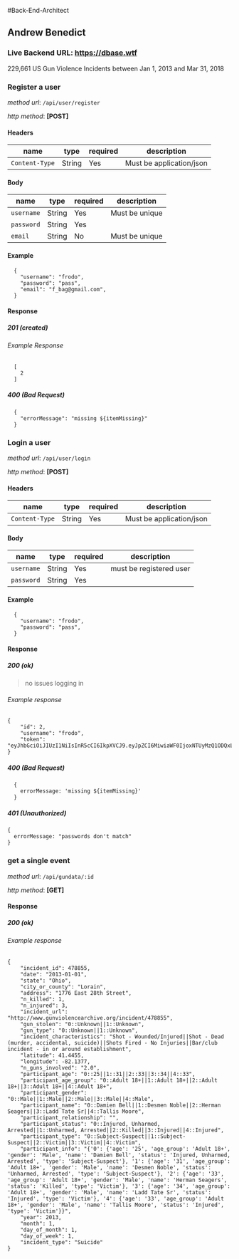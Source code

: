 #Back-End-Architect

## Andrew Benedict

### Live Backend URL: https://dbase.wtf

229,661 US Gun Violence Incidents between Jan 1, 2013 and Mar 31, 2018

### **Register a user**

_method url_: `/api/user/register`

_http method_: **[POST]**

#### Headers

| name           | type   | required | description              |
| -------------- | ------ | -------- | ------------------------ |
| `Content-Type` | String | Yes      | Must be application/json |

#### Body

| name       | type   | required | description    |
| ---------- | ------ | -------- | -------------- |
| `username` | String | Yes      | Must be unique |
| `password` | String | Yes      |                |
| `email`    | String | No       | Must be unique |

#### Example

```
  {
    "username": "frodo",
    "password": "pass",
    "email": "f_bag@gmail.com",
  }
```

#### Response

##### 201 (created)

###### Example Response

```
  [
    2
  ]
```

##### 400 (Bad Request)

```
  {
    "errorMessage": "missing ${itemMissing}"
  }
```

### **Login a user**

_method url_: `/api/user/login`

_http method_: **[POST]**

#### Headers

| name           | type   | required | description              |
| -------------- | ------ | -------- | ------------------------ |
| `Content-Type` | String | Yes      | Must be application/json |

#### Body

| name       | type   | required | description             |
| ---------- | ------ | -------- | ----------------------- |
| `username` | String | Yes      | must be registered user |
| `password` | String | Yes      |                         |

#### Example

```
  {
    "username": "frodo",
    "password": "pass",
  }
```

#### Response

##### 200 (ok)

> no issues logging in

###### Example response

```
{
    "id": 2,
    "username": "frodo",
    "token": "eyJhbGciOiJIUzI1NiIsInR5cCI6IkpXVCJ9.eyJpZCI6MiwiaWF0IjoxNTUyMzQ1ODQxLCJleHAiOjE1ODM5MDM0NDF9.3vQ4kTKKJBHGMbOVTLGSKP7HKNd3fR7aBCwu45T4JCI"
}
```

##### 400 (Bad Request)

```
  {
    errorMessage: 'missing ${itemMissing}'
  }
```

##### 401 (Unauthorized)

```
{
  errorMessage: "passwords don't match"
}
```

### **get a single event**

_method url_: `/api/gundata/:id`

_http method_: **[GET]**

#### Response

##### 200 (ok)

###### Example response

```
{
    "incident_id": 478855,
    "date": "2013-01-01",
    "state": "Ohio",
    "city_or_county": "Lorain",
    "address": "1776 East 28th Street",
    "n_killed": 1,
    "n_injured": 3,
    "incident_url": "http://www.gunviolencearchive.org/incident/478855",
    "gun_stolen": "0::Unknown||1::Unknown",
    "gun_type": "0::Unknown||1::Unknown",
    "incident_characteristics": "Shot - Wounded/Injured||Shot - Dead (murder, accidental, suicide)||Shots Fired - No Injuries||Bar/club incident - in or around establishment",
    "latitude": 41.4455,
    "longitude": -82.1377,
    "n_guns_involved": "2.0",
    "participant_age": "0::25||1::31||2::33||3::34||4::33",
    "participant_age_group": "0::Adult 18+||1::Adult 18+||2::Adult 18+||3::Adult 18+||4::Adult 18+",
    "participant_gender": "0::Male||1::Male||2::Male||3::Male||4::Male",
    "participant_name": "0::Damien Bell||1::Desmen Noble||2::Herman Seagers||3::Ladd Tate Sr||4::Tallis Moore",
    "participant_relationship": "",
    "participant_status": "0::Injured, Unharmed, Arrested||1::Unharmed, Arrested||2::Killed||3::Injured||4::Injured",
    "participant_type": "0::Subject-Suspect||1::Subject-Suspect||2::Victim||3::Victim||4::Victim",
    "participant_info": "{'0': {'age': '25', 'age_group': 'Adult 18+', 'gender': 'Male', 'name': 'Damien Bell', 'status': 'Injured, Unharmed, Arrested', 'type': 'Subject-Suspect'}, '1': {'age': '31', 'age_group': 'Adult 18+', 'gender': 'Male', 'name': 'Desmen Noble', 'status': 'Unharmed, Arrested', 'type': 'Subject-Suspect'}, '2': {'age': '33', 'age_group': 'Adult 18+', 'gender': 'Male', 'name': 'Herman Seagers', 'status': 'Killed', 'type': 'Victim'}, '3': {'age': '34', 'age_group': 'Adult 18+', 'gender': 'Male', 'name': 'Ladd Tate Sr', 'status': 'Injured', 'type': 'Victim'}, '4': {'age': '33', 'age_group': 'Adult 18+', 'gender': 'Male', 'name': 'Tallis Moore', 'status': 'Injured', 'type': 'Victim'}}",
    "year": 2013,
    "month": 1,
    "day_of_month": 1,
    "day_of_week": 1,
    "incident_type": "Suicide"
}
```
